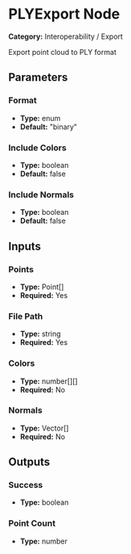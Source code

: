 
# PLYExport Node

**Category:** Interoperability / Export

Export point cloud to PLY format

## Parameters


### Format
- **Type:** enum
- **Default:** "binary"





### Include Colors
- **Type:** boolean
- **Default:** false





### Include Normals
- **Type:** boolean
- **Default:** false





## Inputs


### Points
- **Type:** Point[]
- **Required:** Yes



### File Path
- **Type:** string
- **Required:** Yes



### Colors
- **Type:** number[][]
- **Required:** No



### Normals
- **Type:** Vector[]
- **Required:** No



## Outputs


### Success
- **Type:** boolean



### Point Count
- **Type:** number




